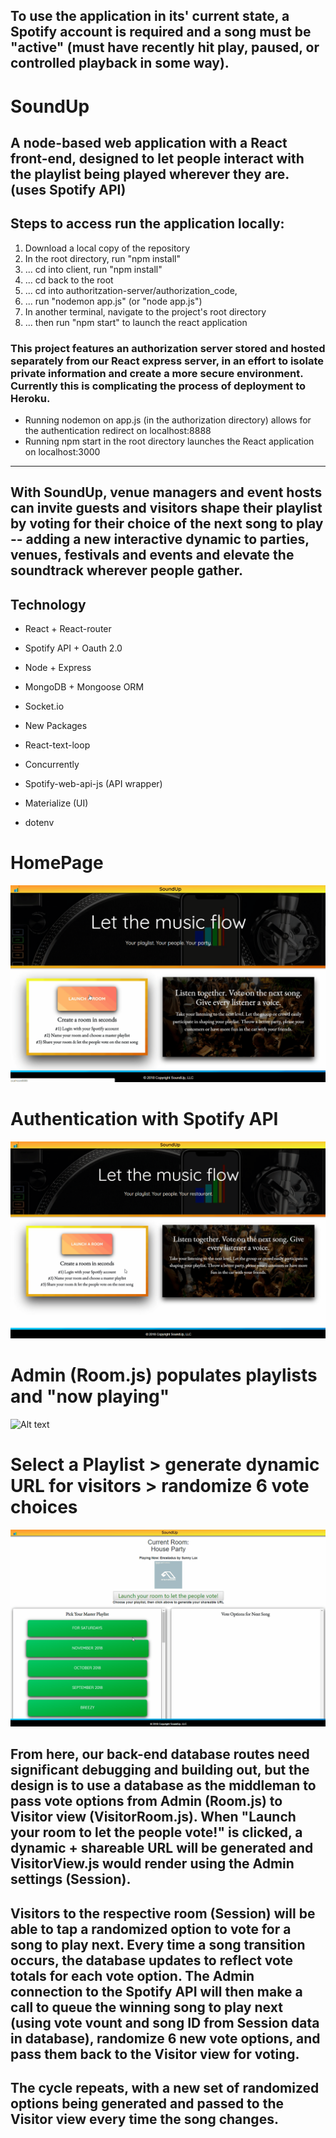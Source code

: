 
## **To use the application in its' current state, a Spotify account is required and a song must be "active" (must have recently hit play, paused, or controlled playback in some way).**

# SoundUp
## A node-based web application with a React front-end, designed to let people interact with the playlist being played wherever they are. (uses Spotify API)

## Steps to access run the application locally:
1) Download a local copy of the repository
2) In the root directory, run "npm install"
3) ... cd into client, run "npm install"
4) ... cd back to the root
5) ... cd into authoritzation-server/authorization_code, 
6) ... run "nodemon app.js" (or "node app.js")
7) In another terminal, navigate to the project's root directory
8) ... then run "npm start" to launch the react application



### This project features an authorization server stored and hosted separately from our React express server, in an effort to isolate private information and create a more secure environment. Currently this is complicating the process of deployment to Heroku.
- Running nodemon on app.js (in the authorization directory) allows for the authentication redirect on localhost:8888 
- Running npm start in the root directory launches the React application on localhost:3000


-------------

## With SoundUp, venue managers and event hosts can invite guests and visitors shape their playlist by voting for their choice of the next song to play -- adding a new interactive dynamic to parties, venues, festivals and events and elevate the soundtrack wherever people gather. 


## Technology
- React + React-router
- Spotify API  + Oauth 2.0
- Node + Express
- MongoDB + Mongoose ORM
- Socket.io

- New Packages
- React-text-loop
- Concurrently 
- Spotify-web-api-js (API wrapper)
- Materialize (UI)
- dotenv

 

 
# HomePage 
![Alt text](/client/src/images/SoundUp_homepage.gif "Homepage")
<br />

# Authentication with Spotify API
![Alt text](/client/src/images/SoundUp_authentication.gif "Homepage")

# Admin (Room.js) populates playlists and "now playing"
![Alt text](/client/src/images/SoundUp_SpotifyPopulate.gif "Homepage")

# Select a Playlist > generate dynamic URL for visitors > randomize 6 vote choices
![Alt text](/client/src/images/SoundUp_PickPlaylist_RandomizeVotes.gif "Homepage")


## From here, our back-end database routes need significant debugging and building out, but the design is to use a database as the middleman to pass vote options from Admin (Room.js) to Visitor view (VisitorRoom.js). When "Launch your room to let the people vote!" is clicked, a dynamic + shareable URL will be generated and VisitorView.js would render using the Admin settings (Session).

## Visitors to the respective room (Session) will be able to tap a randomized option to vote for a song to play next. Every time a song transition occurs, the database updates to reflect vote totals for each vote option. The Admin connection to the Spotify API will then make a call to queue the winning song to play next (using vote vount and song ID from Session data in database), randomize 6 new vote options, and pass them back to the Visitor view for voting.

## The cycle repeats, with a new set of randomized options being generated and passed to the Visitor view every time the song changes.
